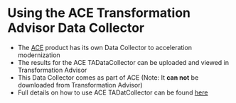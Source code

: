 # Using the ACE Transformation Advisor Data Collector

 - The [ACE](https://www.ibm.com/docs/en/app-connect) product has its own Data Collector to acceleration modernization
 - The results for the ACE TADataCollector can be uploaded and viewed in Transformation Advisor
 - This Data Collector comes as part of ACE (Note: It **can not** be downloaded from Transformation Advisor)
 - Full details on how to use ACE TADatCollector can be found [here](https://www.ibm.com/docs/en/app-connect/12.0?topic=administration-tadatacollector-command)